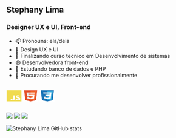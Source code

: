 ## Stephany Lima
### Designer UX e UI, Front-end 

- 📫 Pronouns: ela/dela
- 🔭 Design UX e UI
- 🌱 Finalizando curso tecnico em Desenvolvimento de sistemas
- 😄 Desenvolvedora front-end
- 🤔 Estudando banco de dados e PHP
- 💬 Procurando me desenvolver profissionalmente
<div style="display: inline_block"><br>
  <img align="center" alt="Rafa-Js" height="30" width="40" src="https://raw.githubusercontent.com/devicons/devicon/master/icons/javascript/javascript-plain.svg">
  <img align="center" alt="Rafa-HTML" height="30" width="40" src="https://raw.githubusercontent.com/devicons/devicon/master/icons/html5/html5-original.svg">
  <img align="center" alt="Rafa-CSS" height="30" width="40" src="https://raw.githubusercontent.com/devicons/devicon/master/icons/css3/css3-original.svg">
</div>

  ##
  
<div>
   
  <a href="https://www.instagram.com/steh.lm/?locale=gb&hl=am-et" target="_blank"><img src="https://img.shields.io/badge/-Instagram-%23E4405F?style=for-the-badge&logo=instagram&logoColor=white" target="_blank"></a> 
  <a href = "stehlm16@gmail.com"><img src="https://img.shields.io/badge/-Gmail-%23333?style=for-the-badge&logo=gmail&logoColor=white" target="_blank"></a>
  <a href="https://br.linkedin.com/in/stephany-lima-de-mattos-99b96a236" target="_blank"><img src="https://img.shields.io/badge/-LinkedIn-%230077B5?style=for-the-badge&logo=linkedin&logoColor=white" target="_blank"></a> 
</div>

![Stephany Lima GitHub stats](https://github-readme-stats.vercel.app/api?username=Stehlima&show_icons=true&theme=tokyonight)
